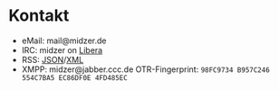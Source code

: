 # Kontakt

* eMail: mail<span hidden>.nospam</span>@midzer.de
* IRC: midzer on [Libera](https://libera.chat)
* RSS: [JSON](https://midzer.de/feed.json)/[XML](https://midzer.de/sitemap.xml)
* XMPP: midzer<span hidden>.nospam</span>@jabber.ccc.de OTR-Fingerprint: `98FC9734 B957C246 554C7BA5 EC86DF0E 4FD485EC`
